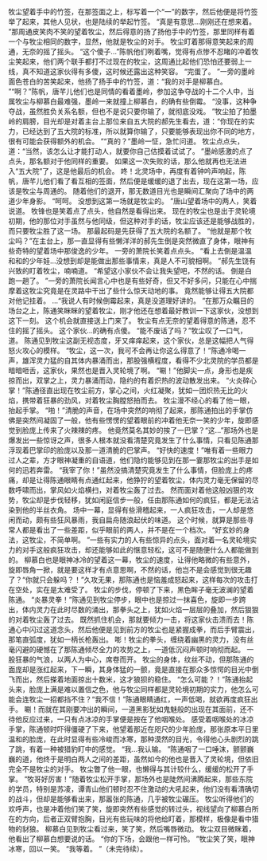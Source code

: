 牧尘望着手中的竹签，在那签面之上，标写着一个“一”的数字，然后他便是将竹签举了起来，其他人见状，也是陆续的举起竹签。
“真是有意思...刚刚还在想来着。
”那周通皮笑肉不笑的望着牧尘，然后得意的扬了扬他手中的竹签，那里同样有着一个与牧尘相同的数字，显然，他就是牧尘的对手。
牧尘盯着那得意笑起来的周通，无奈的摇了摇头。
“这个傻子...”陈帆他们咧着嘴，觉得有点惨不忍睹的冲着牧尘笑起来，他们两个联手都打不过现在的牧尘，这周通比起他们恐怕还要弱上一线，真不知道这家伙得有多傻，这时候还露出这种笑容。
“完蛋了。
”一旁的墨岭面色苍白的苦笑起来，他扬了扬手中的竹签，道：“我的对手是柳慕白。
”“啊？”陈帆，唐芊儿他们也是同情的看着墨岭，参加这争夺战的十二个人中，当属牧尘与柳慕白最难强，墨岭一来就撞上柳慕白，的确有些倒霉。
“没事，这种争夺战，虽然胜负关系名额，但也不是说只要你输了，就彻底没戏。
”牧尘拍了拍墨岭的肩膀，目光却是对着主台上那位来自五大院的郝先生看去，道：“你现在的实力，已经达到了五大院的标准，所以就算你输了，只要能够表现出你不同的地方，很有可能会获得额外的机会。
”“真的？”墨岭一怔，急忙问道。
牧尘点点头，道：“当然，该怎么让才能打动人，就要你自己估摸着试试了。
”墨岭感激的点了点头，那名额对于他同样的重要。
如果这一次失败的话，那么他就再也无法进入“五大院”了，这是他最后的机会。
咚！北灵场中，再度有着钟吟声响起，陈帆，唐芊儿他们看了看互相的签面，然后便是缓缓的退了出去，现在这第一场，应该是牧尘与周通的。
随着他们的退开，那无数道目光也是瞬间汇聚向了场中的两道少年身影。
“呵呵。
没想到这第一场就是牧尘的。
”唐山望着场中的两人，笑着说道。
牧锋也是笑着点了点头，他自然是看得出来。
现在的牧尘也是出于灵轮境初期，他的那位对手虽然与他同级，但这种对手的话，牧尘应该还是能够战胜的，而只要牧尘胜了这一场。
那最起码是先获得了五大院的名额了。
“他就是那个牧尘吗？”在主台上，那一直显得有些懒洋洋的郝先生倒是突然微直了身体，眼神有些奇特的望着场中那俊逸的少年。
一旁的萧院长笑着点点头。
“看上去倒是温温和和的少年娃...没想到却是能做出那些事情来，真是人不可貌相啊。
”郝先生饶有兴致的盯着牧尘，喃喃道。
“希望这小家伙不会让我失望吧，不然的话。
倒是白跑一趟了。
”一旁的萧院长闻言心中也是有些好奇，但又不好多问，只能在心中揣摩着这牧尘究竟是在灵路中干出了些什么惊天动地的事。
竟然能够让得五大院都对他记挂着。
...“我说人有时候倒霉起来，真是没道理好讲的。
”在那万众瞩目的场台之上，陈通笑眯眯的望着牧尘，刚才他还在想着最好教训一下这家伙，没想到这下一刻。
这个机会就直接送上门来了。
牧尘有点无奈的望着得意的陈通，忍不住的摇了摇头。
这个家伙...的确有点傻。
“能不废话了吗？”牧尘叹了一口气，道。
陈通见到牧尘这副无视态度，牙又痒痒起来，这个家伙，总是这幅把人气得怒火攻心的模样。
“牧尘，这一次，我可不会再让你这么得意了！”陈通冷喝一声，雄浑灵力猛的自其体内暴涌而出，那股强横程度，看得不少北灵院的学员都是暗暗咂舌，这家伙，果然也是晋入灵轮境了啊。
“唰！”他脚尖一点，身形也是疾掠而出，双掌之上，灵力暴涌而动，隐约的有着炽热的波动散发出来。
“火炎碎心掌！”陈通径直出现在牧尘前方，掌心之间，火红凝聚，犹如一团炽热无比的火焰，携带着狂暴的劲风，对着牧尘胸膛怒拍而去。
牧尘漫不经心的看了他一眼，抬起手掌。
“啪！”清脆的声音，在场中突然的响彻了起来，那陈通拍出的手掌仿佛是突然间凝固了一般，他有些愣愣的望着眼前的冲着他无奈一笑的少年，旋即感觉到脸庞上传来了火辣辣的疼。
他竟然莫名其妙的挨了一巴掌？“这...”那场外也是爆发出一些惊讶之声，很多人根本就没看清楚究竟发生了什么事情，只看见陈通那浮现着巴掌印的脸庞以及那一道清脆的巴掌声。
“好快的速度！”唯有着一些眼力过人之辈，方才眼神凝重的自语道，他们隐约能够见到在那一霎那牧尘的出手是如何的迅若奔雷。
“我宰了你！”虽然没搞清楚究竟发生了什么事情，但脸庞上的疼痛，却是让得陈通眼睛有点通红起来，他狰狞的望着牧尘，体内灵力毫无保留的尽数呼啸而出，掌风如火焰横扫，对着牧尘轰了过去。
然而面对着他这般凶狠的攻势，牧尘却是步伐轻移，犹如闲庭信步一般，任由那陈通如何的疯狂，都是无法沾染到他的半丝衣角。
场中一幕，显得有些滑稽起来，一人疯狂攻击，一人却是悠闲而动，颇有些狂风暴雨，我自扁舟随浪起伏的味道。
这个时候，就算是那些寻常人都是看出了一些差距，似乎眼前的两人，并不是在一个档次。
“好玄妙的身法，这牧尘，不简单啊。
”一些有实力的人有些惊异的点头，面对着一名灵轮境实力的对手这般疯狂攻击，却还能够如此的惬意轻松，这可不是随便什么人都能做到的。
柳慕白也是眼神冰冷的望着这一幕，牧尘的速度，让得他略微的有些意外，旋即唇角一掀，就是要这样才有点意思啊，不然的话，他岂不是会感觉到很无趣了？“你就只会躲吗？！”久攻无果，那陈通也是恼羞成怒起来，这样每次的攻击打在空处，实在是太难受了。
牧尘的步伐，停顿了下来，黑色眸子毫无波澜的望着陈通。
“炎暴灵拳！”陈通见到牧尘停步，眼中也是掠过一抹喜色，旋即一步跨出，体内灵力在此时尽数的涌出，那拳头之上，犹如火焰一层层的叠加，然后狠狠的对着牧尘轰了过去。
既然抓住机会，那就要倾力一击，将这家伙击溃而去！陈通心中闪过这道念头，然后他便是见到前方的牧尘也是紧握成拳，而后手臂震出，那笔直弧度，犹如一柄长枪轰出。
嘭！牧尘的拳头，缠绕着幽黑的灵力，没有丝毫闪避的硬憾在了那陈通倾尽全力的攻势之上，一道低沉闷声顿时响彻而起。
一股狂暴的气浪，以两人为中心，席卷而开。
牧尘的身体，纹丝不动，但那陈通的面庞却是涨红起来，下一瞬，其身体猛的一颤，竟是直接在那众多惊愕的目光中倒飞而出，然后搽着地面掠出十数米，这才狼狈的稳住。
“怎么可能？！”陈通抬起头来，脸庞上满是难以置信之色，他与牧尘同样都是灵轮境初期的实力，他怎么可能会连牧尘一招都挡不住？“我不信！”陈通眼睛通红，一声低喝，就欲再度疯狂出手。
唰！而就在其刚要冲出的瞬间，一道黑影犹如鬼魅般的出现在其面前，还不待他反应过来，一只有点冰凉的手掌便是按在了他咽喉处。
感受着咽喉处的冰凉手掌，陈通顿时吓得僵硬了下来，他望着那近在咫尺的少年脸庞，那张原本平日里温和的脸庞，在此时显得有些冷峻而冰寒，那种漠然的目光，令得他心头剧烈的跳了跳，有着一种被猎豹盯中的感觉。
“我...我认输。
”陈通咽了一口唾沫，颤颤巍巍的道，他终于是明白两人之间的差距，虽然如今的他也是晋入了灵轮境，但依旧完全不是牧尘的对手。
牧尘瞥了他一眼，也懒得与其计较什么，缓缓的松开了手掌。
“牧哥好厉害！”随着牧尘松开手掌，那场外也是陡然间沸腾起来，那些东院的学员，特别是苏凌，谭青山他们顿时忍不住激动的大吼起来，他们没有看清确切的战斗，但却是能够看出来，那嚣张的陈通，几乎被牧尘碾压。
牧尘听得他们的欢呼声，也是冲着他们笑了笑，旋即突然有些感觉的转过头，视线望向了柳慕白所在的方向，后者正双臂抱胸，目光有些玩味的将他给盯着，那模样，极像是看中猎物的豺狼。
柳慕白见到牧尘看过来，笑了笑，然后嘴唇微动。
牧尘双目微眯着，他看出了柳慕白想要说的话。
“你的下场，会跟他一样可怜。
”牧尘笑了笑，眼神冰寒，回以一笑。
“我等着。
”（未完待续）。
